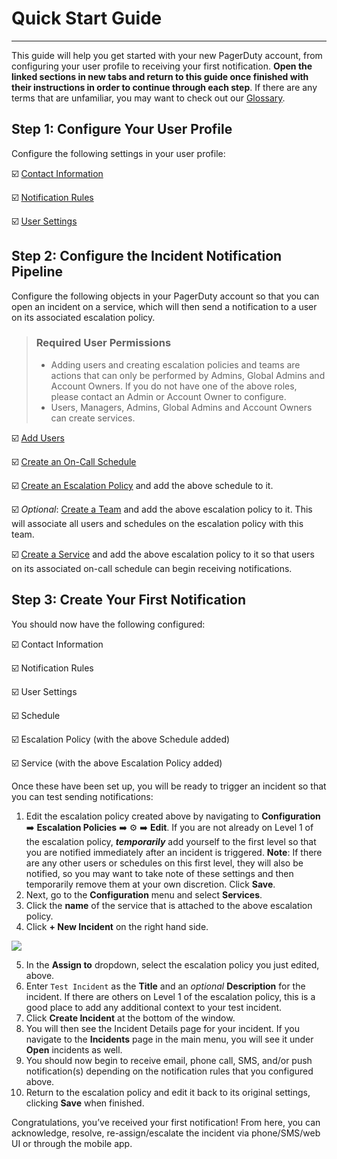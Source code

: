 # Quick Start Guide
---
This guide will help you get started with your new PagerDuty account, from configuring your user profile to receiving your first notification. **Open the linked sections in new tabs and return to this guide once finished with their instructions in order to continue through each step**. If there are any terms that are unfamiliar, you may want to check out our [Glossary](doc:glossary).

## Step 1: Configure Your User Profile

Configure the following settings in your user profile:

☑️ [Contact Information](https://support.pagerduty.com/docs/configuring-a-user-profile#section-contact-information)

☑️ [Notification Rules](https://support.pagerduty.com/docs/configuring-a-user-profile#section-notification-rules)

☑️ [User Settings](https://support.pagerduty.com/docs/configuring-a-user-profile#section-user-settings)

## Step 2: Configure the Incident Notification Pipeline

Configure the following objects in your PagerDuty account so that you can open an incident on a service, which will then send a notification to a user on its associated escalation policy.

<!-- theme: warning -->

> ### Required User Permissions
>
>* Adding users and creating escalation policies and teams are actions that can only be performed by Admins, Global Admins and Account Owners. If you do not have one of the above roles, please contact an Admin or Account Owner to configure. 
>* Users, Managers, Admins, Global Admins and Account Owners can create services.

☑️ [Add Users](https://support.pagerduty.com/docs/users)

☑️ [Create an On-Call Schedule](https://support.pagerduty.com/docs/schedules#section-create-a-schedule)

☑️ [Create an Escalation Policy](https://support.pagerduty.com/docs/escalation-policies#section-create-an-escalation-policy) and add the above schedule to it. 

☑️ *Optional*: [Create a Team](https://support.pagerduty.com/docs/teams#section-create-a-team) and add the above escalation policy to it. This will associate all users and schedules on the escalation policy with this team. 

☑️ [Create a Service](https://support.pagerduty.com/docs/services-and-integrations#section-create-a-new-service) and add the above escalation policy to it so that users on its associated on-call schedule can begin receiving notifications. 

## Step 3: Create Your First Notification

You should now have the following configured:

☑️ Contact Information

☑️ Notification Rules

☑️ User Settings

☑️ Schedule

☑️ Escalation Policy (with the above Schedule added)

☑️ Service (with the above Escalation Policy added)

Once these have been set up, you will be ready to trigger an incident so that you can test sending notifications:

1. Edit the escalation policy created above by navigating to **Configuration** ➡️ **Escalation Policies** ➡️ ⚙️ ➡️ **Edit**. If you are not already on Level 1 of the escalation policy, ***temporarily*** add yourself to the first level so that you are notified immediately after an incident is triggered. **Note**: If there are any other users or schedules on this first level, they will also be notified, so you may want to take note of these settings and then temporarily remove them at your own discretion. Click **Save**. 
2. Next, go to the **Configuration** menu and select **Services**.
3. Click the **name** of the service that is attached to the above escalation policy. 
4. Click **+ New Incident** on the right hand side.

![](https://raw.githubusercontent.com/PagerDuty/knowledge-base/master/assets/images/quick-start-guide-new-incident.png?token=AKSSOJ23CSNXNAUMJTDENOK6FC7II)

5. In the **Assign to** dropdown, select the escalation policy you just edited, above. 
6. Enter `Test Incident` as the **Title** and an *optional* **Description** for the incident. If there are others on Level 1 of the escalation policy, this is a good place to add any additional context to your test incident. 
7. Click **Create Incident** at the bottom of the window.
8. You will then see the Incident Details page for your incident. If you navigate to the **Incidents** page in the main menu, you will see it under **Open** incidents as well.
9. You should now begin to receive email, phone call, SMS, and/or push notification(s) depending on the notification rules that you configured above.
10. Return to the escalation policy and edit it back to its original settings, clicking **Save** when finished. 

Congratulations, you’ve received your first notification! From here, you can acknowledge, resolve, re-assign/escalate the incident via phone/SMS/web UI or through the mobile app.
